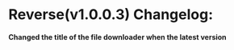 # Reverse(v1.0.0.3) Changelog:
#### Changed the title of the file downloader when the latest version 
